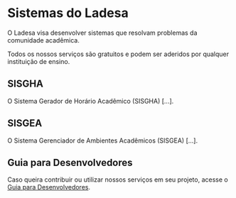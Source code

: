 # Sistemas do Ladesa

O Ladesa visa desenvolver sistemas que resolvam problemas da comunidade acadêmica.

Todos os nossos serviços são gratuitos e podem ser aderidos por qualquer instituição de ensino.

## SISGHA

O Sistema Gerador de Horário Acadêmico (SISGHA) [...].

## SISGEA

O Sistema Gerenciador de Ambientes Acadêmicos (SISGEA) [...].

## Guia para Desenvolvedores

Caso queira contribuir ou utilizar nossos serviços em seu projeto, acesse o [Guia para Desenvolvedores](../developers/).